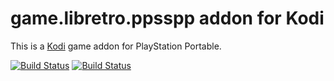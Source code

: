 # game.libretro.ppsspp addon for Kodi

This is a [Kodi](http://kodi.tv) game addon for PlayStation Portable.

[![Build Status](https://travis-ci.org/kodi-game/game.libretro.ppsspp?branch=master)](https://travis-ci.org/kodi-game/game.libretro.ppsspp)
[![Build Status](https://ci.appveyor.com/api/projects/status/github/kodi-game/game.libretro.ppsspp?svg=true)](https://ci.appveyor.com/project/kodi-game/game-libretro-ppsspp)
